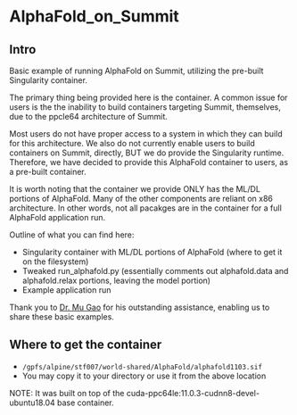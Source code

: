 # AlphaFold_on_Summit

## Intro

Basic example of running AlphaFold on Summit, utilizing the pre-built Singularity container. 

The primary thing being provided here is the container. A common issue for users is the the inability to build containers targeting Summit, themselves, due to the ppcle64 architecture of Summit. 

Most users do not have proper access to a system in which they can build for this architecture. We also do not currently enable users to build containers on Summit, directly, BUT we do provide the Singularity runtime. Therefore, we have decided to provide this AlphaFold container to users, as a pre-built container.

It is worth noting that the container we provide ONLY has the ML/DL portions of AlphaFold. Many of the other components are reliant on x86 architecture. In other words, not all pacakges are in the container for a full AlphaFold application run. 

Outline of what you can find here:

* Singularity container with ML/DL portions of AlphaFold (where to get it on the filesystem)
* Tweaked run_alphafold.py (essentially comments out alphafold.data and alphafold.relax portions, leaving the model portion)
* Example application run

Thank you to [Dr. Mu Gao](https://biosciences.gatech.edu/people/mu_gao) for his outstanding assistance, enabling us to share these basic examples. 

## Where to get the container

* `/gpfs/alpine/stf007/world-shared/AlphaFold/alphafold1103.sif` 
* You may copy it to your directory or use it from the above location

NOTE: It was built on top of the cuda-ppc64le:11.0.3-cudnn8-devel-ubuntu18.04 base container.

## 
